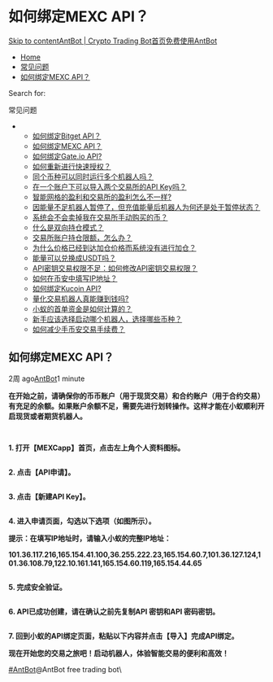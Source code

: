 # 如何绑定MEXC API？

[Skip to content](https://www.antrade.io/guide/docs/cn/binding\_mexc/#content)[AntBot | Crypto Trading Bot](https://www.antrade.io/guide/docs/cn/)[首页](https://www.antrade.io/guide/docs/cn/)[免费使用AntBot](https://antrade.io/)

* [Home](https://www.antrade.io/guide/docs/cn)
* [常见问题](https://www.antrade.io/guide/docs/cn/cn-1dpg3cthijkng/)
* [如何绑定MEXC API？](https://www.antrade.io/guide/docs/cn/binding\_mexc/)

Search for:

常见问题

*
  * [如何绑定Bitget API？](https://www.antrade.io/guide/docs/cn/binding\_bitget/)
  * [如何绑定MEXC API？](https://www.antrade.io/guide/docs/cn/binding\_mexc/)
  * [如何绑定Gate.io API?](https://www.antrade.io/guide/docs/cn/binding\_gateio/)
  * [如何重新进行快速授权？](https://www.antrade.io/guide/docs/cn/quickly-reauthorize-binance/)
  * [同个币种可以同时运行多个机器人吗？](https://www.antrade.io/guide/docs/cn/one-crypto-run-multiple-bots/)
  * [在一个账户下可以导入两个交易所的API Key吗？](https://www.antrade.io/guide/docs/cn/two-api-keys-under-one-account/)
  * [智能网格的盈利和交易所的盈利怎么不一样?](https://www.antrade.io/guide/docs/cn/the-profit-difference-in-ai-grid-and-exchange/)
  * [因能量不足机器人暂停了，但充值能量后机器人为何还是处于暂停状态？](https://www.antrade.io/guide/docs/cn/bots-are-stopped-when-purchased-energy/)
  * [系统会不会卖掉我在交易所手动购买的币？](https://www.antrade.io/guide/docs/cn/will-antbot-sell-funds-i-bought/)
  * [什么是双向持仓模式？](https://www.antrade.io/guide/docs/cn/hedge-mode/)
  * [交易所账户持仓限额，怎么办？](https://www.antrade.io/guide/docs/cn/position-limit-of-exchange-account/)
  * [为什么价格已经到达加仓价格而系统没有进行加仓？](https://www.antrade.io/guide/docs/cn/why-is-position-not-added/)
  * [能量可以兑换成USDT吗？](https://www.antrade.io/guide/docs/cn/energy-exchange-usdt/)
  * [API密钥交易权限不足：如何修改API密钥交易权限？](https://www.antrade.io/guide/docs/cn/insufficient-api-trading-permissions/)
  * [如何在币安中填写IP地址？](https://www.antrade.io/guide/docs/cn/ip-address-of-binance/)
  * [如何绑定Kucoin API?](https://www.antrade.io/guide/docs/cn/binding\_kucoin/)
  * [量化交易机器人真能赚到钱吗?](https://www.antrade.io/guide/docs/cn/can-quantitative-trading-robots-really-make-money/)
  * [小蚁的首单资金是如何计算的？](https://www.antrade.io/guide/docs/cn/how-is-antbots-initial-positions-calculated/)
  * [新手应该选择启动哪个机器人，选择哪些币种？](https://www.antrade.io/guide/docs/cn/which-robot-should-a-novice-choose-to-start/)
  * [如何减少手币安交易手续费？](https://www.antrade.io/guide/docs/cn/reducing-trading-fees/)

## 如何绑定MEXC API？

2周 ago[AntBot](https://www.antrade.io/guide/docs/cn/author/antbot/)1 minute

**在开始之前，请确保你的币币账户（用于现货交易）和合约账户（用于合约交易）有充足的余额。如果账户余额不足，需要先进行划转操作。这样才能在小蚁顺利开启现货或者期货机器人。**

<figure><img src="https://www.antrade.io/guide/docs/cn/wp-content/uploads/2023/03/1007-2.jpg" alt=""><figcaption></figcaption></figure>

<figure><img src="https://www.antrade.io/guide/docs/cn/wp-content/uploads/2023/03/1008-3.jpg" alt=""><figcaption></figcaption></figure>

**1. 打开【MEXCapp】首页，点击左上角个人资料图标。**

<figure><img src="https://www.antrade.io/guide/docs/cn/wp-content/uploads/2023/03/1001-3.jpg" alt=""><figcaption></figcaption></figure>

**2. 点击【API申请】。**

<figure><img src="https://www.antrade.io/guide/docs/cn/wp-content/uploads/2023/03/1002-2.jpg" alt=""><figcaption></figcaption></figure>

**3. 点击【新建API Key】。**

<figure><img src="https://www.antrade.io/guide/docs/cn/wp-content/uploads/2023/03/1003-3.jpg" alt=""><figcaption></figcaption></figure>

**4. 进入申请页面，勾选以下选项（如图所示）。**

**提示：在填写IP地址时，请输入小蚁的完整IP地址：**

**101.36.117.216,165.154.41.100,36.255.222.23,165.154.60.7,101.36.127.124,101.36.108.79,122.10.161.141,165.154.60.119,165.154.44.65**

<figure><img src="https://www.antrade.io/guide/docs/cn/wp-content/uploads/2023/03/1004-6.jpg" alt=""><figcaption></figcaption></figure>

**5. 完成安全验证。**

<figure><img src="https://www.antrade.io/guide/docs/cn/wp-content/uploads/2023/03/1005-3.jpg" alt=""><figcaption></figcaption></figure>

**6. API已成功创建，请在确认之前先复制API 密钥和API 密码密钥。**

<figure><img src="https://www.antrade.io/guide/docs/cn/wp-content/uploads/2023/03/1006-6.jpg" alt=""><figcaption></figcaption></figure>

**7. 回到小蚁的API绑定页面，粘贴以下内容并点击【导入】完成API绑定。**

**现在开始您的交易之旅吧！启动机器人，体验智能交易的便利和高效！**

[#AntBot](https://www.antrade.io/guide/docs/cn/tag/antbot/)@AntBot free trading bot\
